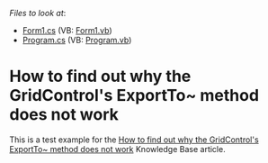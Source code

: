 <!-- default file list -->
*Files to look at*:

* [Form1.cs](./CS/Form1.cs) (VB: [Form1.vb](./VB/Form1.vb))
* [Program.cs](./CS/Program.cs) (VB: [Program.vb](./VB/Program.vb))
<!-- default file list end -->
# How to find out why the GridControl's ExportTo~ method does not work


<p>This is a test example for the <a href="https://www.devexpress.com/Support/Center/p/K18448">How to find out why the GridControl's ExportTo~ method does not work</a> Knowledge Base article.</p>

<br/>


